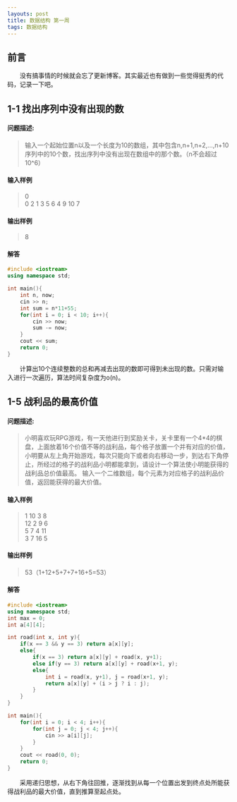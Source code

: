 ```yaml
---
layouts: post
title: 数据结构 第一周
tags: 数据结构
---
```


## 前言
&emsp;&emsp;没有搞事情的时候就会忘了更新博客。其实最近也有做到一些觉得挺秀的代码，记录一下吧。
## 1-1 找出序列中没有出现的数
#### 问题描述:
> 输入一个起始位置n以及一个长度为10的数组，其中包含n,n+1,n+2,…,n+10序列中的10个数，找出序列中没有出现在数组中的那个数。（n不会超过10^6）  
#### 输入样例  
> 0  
> 0 2 1 3 5 6 4 9 10 7  
#### 输出样例  
> 8  
#### 解答  
```cpp
#include <iostream>
using namespace std;

int main(){
    int n, now;
    cin >> n;
    int sum = n*11+55;
    for(int i = 0; i < 10; i++){
        cin >> now;
        sum -= now;
    }
    cout << sum;
    return 0;
}
```
&emsp;&emsp;计算出10个连续整数的总和再减去出现的数即可得到未出现的数。只需对输入进行一次遍历，算法时间复杂度为o(n)。

## 1-5 战利品的最高价值  
#### 问题描述:  
> 小明喜欢玩RPG游戏，有一天他进行到奖励关卡，关卡里有一个4*4的棋盘，上面放着16个价值不等的战利品，每个格子放置一个并有对应的价值，小明要从左上角开始游戏，每次只能向下或者向右移动一步，到达右下角停止，所经过的格子的战利品小明都能拿到，请设计一个算法使小明能获得的战利品总价值最高。 输入一个二维数组，每个元素为对应格子的战利品价值，返回能获得的最大价值。  
#### 输入样例  
> 1 10 3 8  
> 12 2 9 6  
> 5 7 4 11  
> 3 7 16 5   
#### 输出样例  
> 53（1+12+5+7+7+16+5=53）  
#### 解答  
```cpp
#include <iostream>
using namespace std;
int max = 0;
int a[4][4];

int road(int x, int y){
    if(x == 3 && y == 3) return a[x][y];
    else{
        if(x == 3) return a[x][y] + road(x, y+1);
        else if(y == 3) return a[x][y] + road(x+1, y);
        else{
            int i = road(x, y+1), j = road(x+1, y);
            return a[x][y] + (i > j ? i : j);
        }
    }
}

int main(){
    for(int i = 0; i < 4; i++){
        for(int j = 0; j < 4; j++){
            cin >> a[i][j];
        }
    }
    cout << road(0, 0);
    return 0;
}
```
&emsp;&emsp;采用递归思想，从右下角往回推，逐渐找到从每一个位置出发到终点处所能获得战利品的最大价值，直到推算至起点处。  